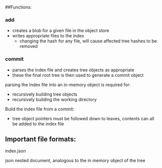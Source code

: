 

##Functions:

### add

* creates a blob for a given file in the object store
* writes appropriate files to the index
  * changing the hash for any file, will cause affected tree hashes to be removed

### commit 

* parses the index file and creates tree objects as appropriate
* these the final root tree is then used to generate a commit object


parsing the Index file into an in-memory object is required for: 
  * recursively building tree objects
  * recursively building the working directory


Build the index file from a commit:
  * tree object pointers must be followed down to leaves, contents can all be added to the index file



## Important file formats:

index.json

json nested document, analogous to the in memory object of the tree



















